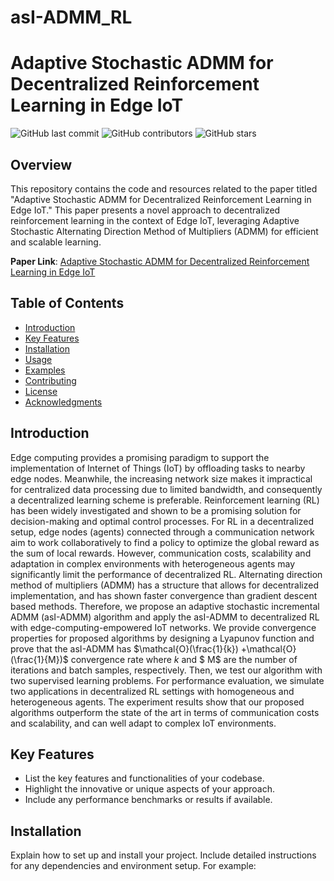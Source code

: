 # asI-ADMM_RL
# Adaptive Stochastic ADMM for Decentralized Reinforcement Learning in Edge IoT

![GitHub last commit](https://img.shields.io/github/alalulu8668/asI-ADMM_RL)
![GitHub contributors](https://img.shields.io/github/contributors/alalulu8668/asI-ADMM_RL)
![GitHub stars](https://img.shields.io/github/stars/alalulu8668/asI-ADMM_RL?style=social)

## Overview

This repository contains the code and resources related to the paper titled "Adaptive Stochastic ADMM for Decentralized Reinforcement Learning in Edge IoT." This paper presents a novel approach to decentralized reinforcement learning in the context of Edge IoT, leveraging Adaptive Stochastic Alternating Direction Method of Multipliers (ADMM) for efficient and scalable learning.

**Paper Link**: [Adaptive Stochastic ADMM for Decentralized Reinforcement Learning in Edge IoT](https://arxiv.org/abs/2107.00481)

## Table of Contents

- [Introduction](#introduction)
- [Key Features](#key-features)
- [Installation](#installation)
- [Usage](#usage)
- [Examples](#examples)
- [Contributing](#contributing)
- [License](#license)
- [Acknowledgments](#acknowledgments)

## Introduction
Edge computing provides a promising paradigm to support the implementation of Internet of Things (IoT) by offloading tasks to nearby edge nodes. Meanwhile, the increasing network size makes it impractical for centralized data processing due to limited bandwidth, and consequently a decentralized learning scheme is preferable. Reinforcement learning (RL) has been widely investigated and shown to be a promising solution for decision-making and optimal control processes. For RL in a decentralized setup, edge nodes (agents) connected through a communication network aim to work collaboratively to find a policy to optimize the global reward as the sum of local rewards.  However, communication costs, scalability and adaptation in complex environments with heterogeneous agents may significantly limit the performance of decentralized RL. Alternating direction method of multipliers (ADMM) has a structure that allows for decentralized implementation, and has shown faster convergence than gradient descent based methods. Therefore, we propose an adaptive stochastic incremental ADMM (asI-ADMM) algorithm and apply the asI-ADMM to decentralized RL with edge-computing-empowered IoT networks. We provide convergence properties for proposed algorithms by designing a Lyapunov function and prove that the asI-ADMM has $\mathcal{O}(\frac{1}{k}) +\mathcal{O}(\frac{1}{M})$ convergence rate where $k$ and $ M$ are the number of iterations and batch samples, respectively. Then, we test our algorithm with two supervised learning problems. For performance evaluation, we simulate two applications in decentralized RL settings with homogeneous and heterogeneous agents. The experiment results show that our proposed algorithms outperform the state of the art in terms of communication costs and scalability, and can well adapt to complex IoT environments.


## Key Features

- List the key features and functionalities of your codebase.
- Highlight the innovative or unique aspects of your approach.
- Include any performance benchmarks or results if available.

## Installation

Explain how to set up and install your project. Include detailed instructions for any dependencies and environment setup. For example:

